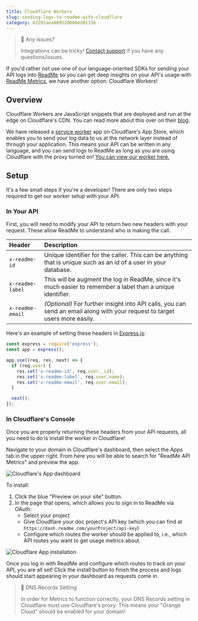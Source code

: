```yaml
---
title: Cloudflare Workers
slug: sending-logs-to-readme-with-cloudflare
category: 62292aea889520008ed0113b
---
```


> 🚧 Any issues?
>
> Integrations can be tricky! [Contact support](https://docs.readme.com/guides/docs/contact-support) if you have any questions/issues.

If you'd rather not use one of our language-oriented SDKs for sending your API logs into [ReadMe](https://readme.com) so you can get deep insights on your API's usage with [ReadMe Metrics](https://readme.com/metrics), we have another option: Cloudflare Workers!

## Overview

Cloudflare Workers are JavaScript snippets that are deployed and run at the edge on Cloudflare's CDN. You can read more about this over on their [blog](https://blog.cloudflare.com/introducing-cloudflare-workers/).

We have released a [service worker](https://developer.mozilla.org/en-US/docs/Web/API/Service_Worker_API) app on Cloudflare's App Store, which enables you to send your log data to us at the network layer instead of through your application. This means your API can be written in any language, and you can send logs to ReadMe as long as you are using Cloudflare with the proxy turned on! [You can view our worker here.](https://www.cloudflare.com/apps/readme-api-metrics)

## Setup

It's a few small steps if you're a developer! There are only two steps required to get our worker setup with your API.

### In Your API

First, you will need to modify your API to return two new headers with your request. These allow ReadMe to understand who is making the call.

<!-- prettier-ignore-start -->
| Header | Description  |
| :--- | :--- |
| `x-readme-id` | Unique identifier for the caller. This can be anything that is unique such as an id of a user in your database. |
| `x-readme-label` | This will be augment the log in ReadMe, since it's much easier to remember a label than a unique identifier. |
| `x-readme-email` | _(Optional)_ For further insight into API calls, you can send an email along with your request to target users more easily. |
<!-- prettier-ignore-end -->

Here's an example of setting these headers in [Express.js](https://expressjs.com/):

```js
const express = require('express');
const app = express();

app.use((req, res, next) => {
  if (req.user) {
    res.set('x-readme-id', req.user._id);
    res.set('x-readme-label', req.user.name);
    res.set('x-readme-email', req.user.email);
  }

  next();
});
```

### In Cloudflare's Console

Once you are properly returning these headers from your API requests, all you need to do is install the worker in Cloudflare!

Navigate to your domain in Cloudflare's dashboard, then select the Apps tab in the upper right. From here you will be able to search for "ReadMe API Metrics" and preview the app.

![Cloudflare's App dashboard](https://files.readme.io/d1d36a7-cloudflare_worker.png)

To install:

1. Click the blue "Preview on your site" button.
2. In the page that opens, which allows you to sign in to ReadMe via OAuth:
   - Select your project
   - Give Cloudflare your doc project's API key (which you can find at `https://dash.readme.com/yourProject/api-key`)
   - Configure which routes the worker should be applied to, i.e., which API routes you want to get usage metrics about.

![Cloudflare App installation](https://files.readme.io/5f77c35-readme.png)

Once you log in with ReadMe and configure which routes to track on your API, you are all set! Click the install button to finish the process and logs should start appearing in your dashboard as requests come in.

> 🚧 DNS Records Setting
>
> In order for Metrics to function correctly, your DNS Records setting in Cloudflare must use Cloudflare's proxy. This means your "Orange Cloud" should be enabled for your domain!

